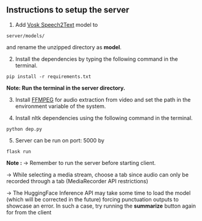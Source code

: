## Instructions to setup the server

1. Add [Vosk Speech2Text](https://alphacephei.com/vosk/models/vosk-model-en-in-0.4.zip) model to 
```
server/models/
```
and rename the unzipped directory as **model**.

2. Install the dependencies by typing the following command in the terminal.
```
pip install -r requirements.txt
```
<b>Note: Run the terminal in the server directory.</b>

3. Install [FFMPEG](https://www.ffmpeg.org/download.html) for audio extraction from video and set the path in the environment variable of the system.

4. Install nltk dependencies using the following command in the terminal.
```
python dep.py
```

5. Server can be run on port: 5000 by
```
flask run
```
<b> Note : </b> -> Remember to run the server before starting client.

-> While selecting a media stream, choose a tab since audio can only be recorded through a tab (MediaRecorder API restrictions)

-> The HuggingFace Inference API may take some time to load the model (which will be corrected in the future) forcing punctuation outputs to                     showcase an error. In such a case, try running the **summarize** button again for from the client

